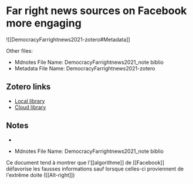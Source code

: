 # Far right news sources on Facebook more engaging

![[DemocracyFarrightnews2021-zotero#Metadata]]

Other files:
* Mdnotes File Name: DemocracyFarrightnews2021_note biblio
* Metadata File Name: DemocracyFarrightnews2021-zotero

##  Zotero links
* [Local library](zotero://select/items/1_RCVVFT2X)
* [Cloud library](http://zotero.org/users/895735/items/RCVVFT2X)

## Notes
- 

* Mdnotes File Name: DemocracyFarrightnews2021_note biblio

Ce document tend à montrer que l'[[algorithme]] de [[Facebook]] défavorise les fausses informations sauf lorsque celles-ci proviennent de l'extrême doite ([[Alt-right]])



